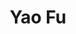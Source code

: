 ---
layout: page
title: Yao Fu
description: U Edinburgh CS PhD student
img: images/students/yao.jpeg
redirect: https://franxyao.github.io/
importance: 9
category: "Student Collaborators"
---